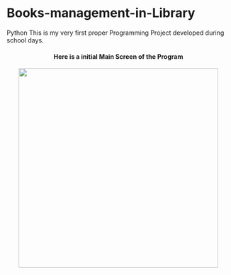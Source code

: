 # Books-management-in-Library
Python
This is my very first proper Programming Project developed during school days.
  <h4 align="center"> Here is a initial Main Screen of the Program</h4>
<p align="center">

  <img src="[https://raw.githubusercontent.com/rakeshksx/Books-management-in-Library/master/Screens/main.PNG" width="450](https://github.com/rakeshksx/Books-management-in-LIBRARY-/blob/main/main.PNG?raw=true)https://github.com/rakeshksx/Books-management-in-LIBRARY-/blob/main/main.PNG?raw=true"/>
</p>
